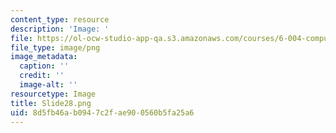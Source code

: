 ```yaml
---
content_type: resource
description: 'Image: '
file: https://ol-ocw-studio-app-qa.s3.amazonaws.com/courses/6-004-computation-structures-spring-2017/8d5fb46ab0947c2fae900560b5fa25a6_Slide28.png
file_type: image/png
image_metadata:
  caption: ''
  credit: ''
  image-alt: ''
resourcetype: Image
title: Slide28.png
uid: 8d5fb46a-b094-7c2f-ae90-0560b5fa25a6
---
```

